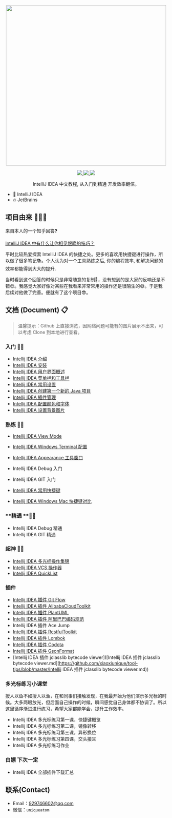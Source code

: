 <p align="center">
  <img width="500px" src="https://gitee.com/xiaoxiunique/picgo-image/raw/master/20200226114101.png">
</p>


<p align="center">
  <a href="https://github.com/xiaoxiunique/tool-tips">
    <img src="https://img.shields.io/github/stars/xiaoxiunique/tool-tips?style=social">
  </a>
  <a href="https://github.com/xiaoxiunique/tool-tips">
    <img src="https://img.shields.io/github/forks/xiaoxiunique/tool-tips?style=social">
  </a>
  <a href="https://github.com/xiaoxiunique/tool-tips">
    <img src="https://img.shields.io/github/watchers/xiaoxiunique/tool-tips?style=social">
  </a>
  <br>
</p>


<p align="center">IntelliJ IDEA 中文教程, 从入门到精通 开发效率翻倍。</p>

* 💪 IntelliJ IDEA
* 🔥  JetBrains



## 项目由来 🙋🏻‍♂️

来自本人的一个知乎回答:question:

[IntelliJ IDEA 中有什么让你相见恨晚的技巧？](https://www.zhihu.com/question/300830746/answer/672248406?utm_source=wechat_session&utm_medium=social&utm_oi=794623637738123264&hb_wx_block=0)

平时比较热爱探索 IntelliJ IDEA 的快捷之处。更多的喜欢用快捷键进行操作，所以做了很多笔记:books:。个人认为对一个工具熟练之后, 你的编程效率, 和解决问题的效率都能得到大大的提升.

当时看到这个回答的时候只是非常随意的复制:grimacing:，没有想到的是大家的反响还是不错:blush:。我感觉大家好像对某些在我看来非常常用的操作还是很陌生的:sweat_smile:。于是我后续对他做了完善。便就有了这个项目:sunglasses:。



## 文档 (Document) 📋

> 温馨提示：Github 上直接浏览，因网络问题可能有的图片展示不出来，可以考虑 Clone 到本地进行查看。



### 入门 👶🏻

- [Intellij IDEA 介绍](https://github.com/xiaoxiunique/tool-tips/blob/master/Intellij%20IDEA%20%E7%AE%80%E4%BB%8B.md)
- [Intellij IDEA 安装](https://github.com/xiaoxiunique/tool-tips/blob/master/Intellij%20IDEA%20%E5%AE%89%E8%A3%85.md)
- [Intellij IDEA 用户界面概述](https://github.com/xiaoxiunique/tool-tips/blob/master/Intellij%20IDEA%20%E7%94%A8%E6%88%B7%E7%95%8C%E9%9D%A2%E6%A6%82%E8%BF%B0.md)
- [Intellij IDEA 菜单栏和工具栏](https://github.com/xiaoxiunique/tool-tips/blob/master/Intellij%20IDEA%20%E8%8F%9C%E5%8D%95%E6%A0%8F%E5%92%8C%E5%B7%A5%E5%85%B7%E6%A0%8F.md)
- [Intellij IDEA 常用设置](https://github.com/xiaoxiunique/tool-tips/blob/master/Intellij%20IDEA%20%E5%B8%B8%E7%94%A8%E8%AE%BE%E7%BD%AE.md)
- [Intellij IDEA 创建第一个新的 Java 项目](https://github.com/xiaoxiunique/tool-tips/blob/master/IntelliJ%20IDEA%20%E5%88%9B%E5%BB%BA%E7%AC%AC%E4%B8%80%E4%B8%AAJava%20%E7%A8%8B%E5%BA%8F.md)
- [Intellij IDEA 插件管理](https://github.com/xiaoxiunique/tool-tips/blob/master/Intellij%20IDEA%20%E6%8F%92%E4%BB%B6.md)
- [Intellij IDEA 配置颜色和字体](https://github.com/xiaoxiunique/tool-tips/blob/master/Intellij%20IDEA%20%E9%85%8D%E7%BD%AE%E9%A2%9C%E8%89%B2%E5%92%8C%E5%AD%97%E4%BD%93.md)
- [Intellij IDEA 设置背景图片](https://github.com/xiaoxiunique/tool-tips/blob/master/Intellij%20IDEA%20%E8%AE%BE%E7%BD%AE%E8%83%8C%E6%99%AF%E5%9B%BE%E7%89%87.md)



### 熟练 👦🏻

- [Intellij IDEA View Mode](https://github.com/xiaoxiunique/tool-tips/blob/master/Intellij%20IDEA%20View%20Mode.md)

- [Intellij IDEA Windows Terminal 配置](https://atips.cn/idea/IDEA%20Windows%20Terminal%20%E9%85%8D%E7%BD%AE.html#%E8%AE%BE%E7%BD%AE) 
- [Intellij IDEA Appearance 工具窗口](https://github.com/xiaoxiunique/tool-tips/blob/master/Intellij%20IDEA%20Appearance%20%E5%B7%A5%E5%85%B7%E7%AA%97%E5%8F%A3.md) 
- Intellij IDEA Debug 入门
- Intellij IDEA GIT 入门
- [Intellij IDEA 常用快捷键](https://github.com/xiaoxiunique/tool-tips/blob/master/IDEA%20%E5%B8%B8%E7%94%A8%E5%BF%AB%E6%8D%B7%E9%94%AE.md)
- [Intellij IDEA Windows Mac 快捷键对比](https://github.com/xiaoxiunique/tool-tips/blob/master/IDEA%20Windows%20Mac%20%E5%BF%AB%E6%8D%B7%E9%94%AE%E5%AF%B9%E6%AF%94.md) 

### **精通 **👨🏻

- Intellij IDEA Debug 精通
- Intellij IDEA GIT 精通



### 超神 👴🏻

- [Intellij IDEA 多光标操作集锦](https://atips.cn/idea/VsCode%20%E5%A4%9A%E5%85%89%E6%A0%87%E6%93%8D%E4%BD%9C%E9%9B%86%E9%94%A6.html)
- [Intellij IDEA VCS 操作器](https://github.com/xiaoxiunique/tool-tips/blob/master/Intellij%20IDEA%20VCS%20%E6%93%8D%E4%BD%9C%E5%99%A8.md)
- [Intellij IDEA QuickList](https://github.com/xiaoxiunique/tool-tips/blob/master/Intellij%20IDEA%20QuickList.md)



### 插件

- [Intellij IDEA 插件 Git Flow](https://atips.cn/idea/IDEA%20%E6%8F%92%E4%BB%B6%20Git%20Flow.html)
- [Intellij IDEA 插件 AlibabaCloudToolkit](https://atips.cn/idea/IDEA%20%E6%8F%92%E4%BB%B6%20AlibabaCloudToolkit.html)
- [Intellij IDEA 插件 PlantUML](https://atips.cn/idea/IDEA%20%E6%8F%92%E4%BB%B6%20PlantUML.html)
- [Intellij IDEA 插件 阿里巴巴编码规范](https://atips.cn/idea/IDEA%20%E6%8F%92%E4%BB%B6%20%E7%BC%96%E7%A0%81%E8%A7%84%E8%8C%83.html)
- Intellij IDEA 插件 Ace Jump
- [Intellij IDEA 插件 RestfulToolkit](https://github.com/xiaoxiunique/tool-tips/blob/master/Intellij%20IDEA%20%E6%8F%92%E4%BB%B6%20RestfulToolkit.md)
- [Intellij IDEA 插件 Lombok](https://github.com/xiaoxiunique/tool-tips/blob/master/Intellij%20IDEA%20%E6%8F%92%E4%BB%B6%20Lombok.md)
- [Intellij IDEA 插件 Codota](https://github.com/xiaoxiunique/tool-tips/blob/master/Intellij%20IDEA%20%E6%8F%92%E4%BB%B6%20Codota.md)
- [Intellij IDEA 插件 GsonFormat](https://github.com/xiaoxiunique/tool-tips/blob/master/Intellij%20IDEA%20%E6%8F%92%E4%BB%B6%20GsonFormat.md)
- [Intellij IDEA 插件 jclasslib bytecode viewer]([Intellij IDEA 插件 jclasslib bytecode viewer.md](https://github.com/xiaoxiunique/tool-tips/blob/master/Intellij IDEA 插件 jclasslib bytecode viewer.md))



### 多光标练习小课堂

授人以鱼不如授人以渔，在和同事们接触发现，在我最开始为他们演示多光标的时候。大多两眼放光，但后面自己操作的时候，瞬间感觉自己身体都不协调了。所以这里循序渐进进行练习，希望大家都能学会，提升工作效率。

- Intellij IDEA 多光标练习第一课，快捷键概览
- Intellij IDEA 多光标练习第二课，镜像转移
- Intellij IDEA 多光标练习第三课，异形换位
- Intellij IDEA 多光标练习第四课，交头接耳
- Intellij IDEA 多光标练习作业



### 白嫖 下次一定

- Intellij IDEA 全部插件下载汇总



## 联系(Contact)

- Email：929746602@qq.com
- 微信：`uniqueatom`